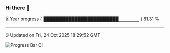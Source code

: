 ### Hi there 👋

⏳ Year progress { ████████████████████████▁▁▁▁▁▁ } 81.31 %

---

⏰ Updated on Fri, 24 Oct 2025 18:29:52 GMT

![Progress Bar CI](https://github.com/liununu/liununu/workflows/Progress%20Bar%20CI/badge.svg)
